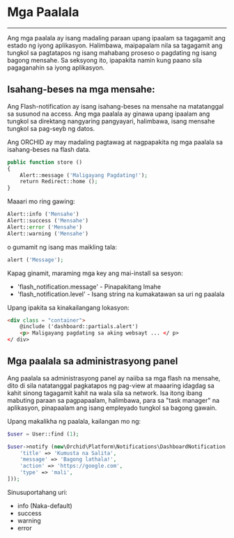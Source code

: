 # Mga Paalala
----------

Ang mga paalala ay isang madaling paraan upang ipaalam sa tagagamit ang estado ng iyong aplikasyon. Halimbawa, maipapalam nila sa tagagamit ang tungkol sa pagtatapos ng isang mahabang proseso o pagdating ng isang bagong mensahe. Sa seksyong ito, ipapakita namin kung paano sila pagaganahin sa iyong aplikasyon.

## Isahang-beses na mga mensahe:

Ang Flash-notification ay isang isahang-beses na mensahe na matatanggal sa susunod na access.
Ang mga paalala ay ginawa upang ipaalam ang tungkol sa direktang nangyaring pangyayari, halimbawa, isang mensahe tungkol sa pag-seyb ng datos.

Ang ORCHID ay may madaling pagtawag at nagpapakita ng mga paalala sa isahang-beses na flash data.


```php
public function store ()
{
    Alert::message ('Maligayang Pagdating!');
    return Redirect::home ();
}
```

Maaari mo ring gawing:

```php
Alert::info ('Mensahe')
Alert::success ('Mensahe')
Alert::error ('Mensahe')
Alert::warning ('Mensahe')
```

o gumamit ng isang mas maikling tala:

```php
alert ('Message');
```


Kapag ginamit, maraming mga key ang mai-install sa sesyon:
- 'flash_notification.message' - Pinapakitang Imahe
- 'flash_notification.level' - Isang string na kumakatawan sa uri ng paalala

Upang ipakita sa kinakailangang lokasyon:
```html
<div class = "container">
    @include ('dashboard::partials.alert')
    <p> Maligayang pagdating sa aking websayt ... </ p>
</ div>
```

## Mga paalala sa administrasyong panel

Ang paalala sa administrasyong panel ay naiiba sa mga flash na mensahe, dito di sila natatanggal pagkatapos ng pag-view at
maaaring idagdag sa kahit sinong tagagamit kahit na wala sila sa network. Isa itong ibang mabuting paraan sa pagpapaalam,
halimbawa, para sa "task manager" na aplikasyon, pinapaalam ang isang empleyado tungkol sa bagong gawain.

Upang makalikha ng paalala, kailangan mo ng:
```php
$user = User::find (1);

$user->notify (new\Orchid\Platform\Notifications\DashboardNotification ([
    'title' => 'Kumusta na Salita',
    'message' => 'Bagong lathala!',
    'action' => 'https://google.com',
    'type' => 'mali',
]));
```

Sinusuportahang uri:

- info (Naka-default)
- success
- warning
- error
